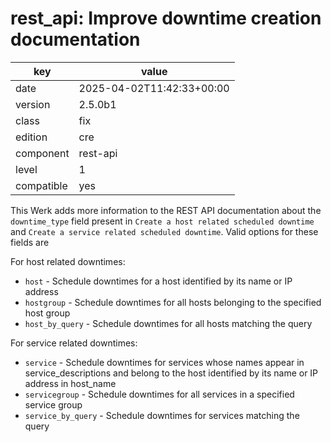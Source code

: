 [//]: # (werk v2)
# rest_api: Improve downtime creation documentation

key        | value
---------- | ---
date       | 2025-04-02T11:42:33+00:00
version    | 2.5.0b1
class      | fix
edition    | cre
component  | rest-api
level      | 1
compatible | yes

This Werk adds more information to the REST API documentation about the `downtime_type` field present in `Create a host related scheduled downtime` and `Create a service related scheduled downtime`. Valid options for these fields are

For host related downtimes:

* `host` - Schedule downtimes for a host identified by its name or IP address
* `hostgroup` - Schedule downtimes for all hosts belonging to the specified host group
* `host_by_query` - Schedule downtimes for all hosts matching the query


For service related downtimes:

* `service` - Schedule downtimes for services whose names appear in service_descriptions and belong to the host identified by its name or IP address in host_name
* `servicegroup` - Schedule downtimes for all services in a specified service group
* `service_by_query` - Schedule downtimes for services matching the query

